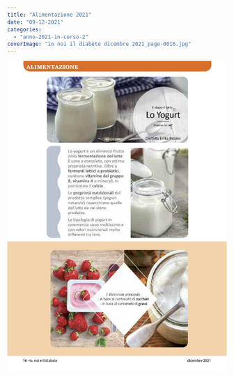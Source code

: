 ```yaml
---
title: "Alimentazione 2021"
date: "09-12-2021"
categories: 
  - "anno-2021-in-corso-2"
coverImage: "io noi il diabete dicembre 2021_page-0016.jpg"
---
```


![](images/io%20noi%20il%20diabete%20dicembre%202021_page-0016.jpg)
